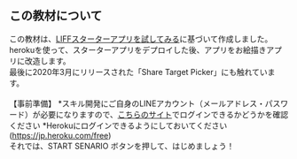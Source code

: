 ## この教材について

この教材は、<a href="https://developers.line.biz/ja/docs/liff/trying-liff-app/" target="_blank">LIFFスターターアプリを試してみる</a>に基づいて作成しました。<br>
herokuを使って、スターターアプリをデプロイした後、アプリをお絵描きアプリに改造します。<br>
最後に2020年3月にリリースされた「Share Target Picker」にも触れています。<br>
<br>
【事前準備】
*スキル開発にご自身のLINEアカウント（メールアドレス・パスワード）が必要になりますので、<a href="https://developers.line.me/console/" target="_blank">こちらのサイト</a>でログインできるかどうかを確認ください
*Herokuにログインできるようにしておいてください(https://jp.heroku.com/free)
<br>
それでは、START SENARIO ボタンを押して、はじめましょう！
